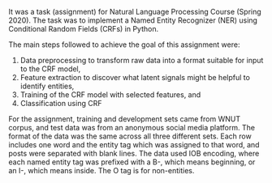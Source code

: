 It was a task (assignment) for Natural Language Processing Course (Spring 2020). 
The task was to implement a Named Entity Recognizer (NER) using Conditional Random Fields (CRFs) in Python.

The main steps followed to achieve the goal of this assignment were: 

1) Data preprocessing to transform raw data into a format suitable for input to the CRF model,
2) Feature extraction to discover what latent signals might be helpful to identify entities,
3) Training of the CRF model with selected features, and
4) Classification using CRF

For the assignment, training and development sets came from WNUT corpus, and test data was from an anonymous social media platform. The format of the data was the same across all three different sets. Each row includes one word and the entity tag which was assigned to that word, and posts were separated with blank lines. The data used IOB encoding, where each named entity tag was prefixed with a B-, which means beginning, or an I-, which means inside. The O tag is for non-entities. 



